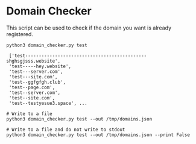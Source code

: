 # Domain Checker

This script can be used to check if the domain you want is already registered.

```
python3 domain_checker.py test

 ['test---------------------------------------------shghsgjsss.website',
 'test-----hey.website',
 'test---server.com',
 'test---site.com',
 'test--ggfgfgh.club',
 'test--page.com',
 'test--server.com',
 'test--site.com',
 'test--testyesue3.space', ...
 
# Write to a file 
python3 domain_checker.py test --out /tmp/domains.json
 
# Write to a file and do not write to stdout
python3 domain_checker.py test --out /tmp/domains.json --print False
 

```